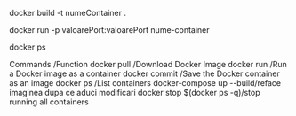 <!-- In terminal -->

<!-- builduie containerul pentru docker (!!! Nu uita sa pui spatiu si punct dupa nume si numele trebuie sa fie cu litere mici scris !!!) -->

docker build -t numeContainer .

<!-- porneste containerul de docker creat (eg: docker run -p 5000:5000 raducontainer  -->

docker run -p valoarePort:valoarePort nume-container

<!-- arata containerul care ruleaza pe docker -->

docker ps

Commands /Function
docker pull /Download Docker Image
docker run /Run a Docker image as a container
docker commit /Save the Docker container as an image
docker ps /List containers
docker-compose up --build/reface imaginea dupa ce aduci modificari
docker stop $(docker ps -q)/stop running all containers
